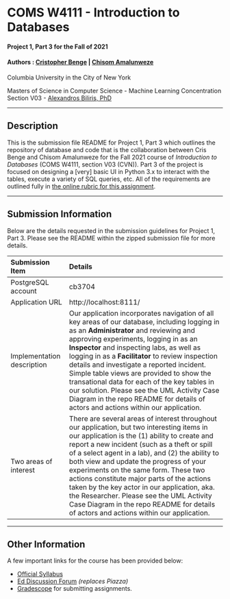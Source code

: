 COMS W4111 - Introduction to Databases
==========================================================

#### Project 1, Part 3 for the Fall of 2021
#### Authors : [Cristopher Benge](https://cbenge509.github.io/) | [Chisom Amalunweze](https://www.linkedin.com/in/chisomamalunweze/)

Columbia University in the City of New York

Masters of Science in Computer Science - Machine Learning Concentration <br>
Section V03 - [Alexandros Biliris, PhD](http://www.cs.columbia.edu/~biliris/)

---

## Description

This is the submission file README for Project 1, Part 3 which outlines the repository of database and code that is the collaboration between Cris Benge and Chisom Amalunweze for the Fall 2021 course of *Introduction to Databases* (COMS W4111, section V03 (CVN)).  Part 3 of the project is focused on designing a [very] basic UI in Python 3.x to interact with the tables, execute a variety of SQL queries, etc.  All of the requirements are outlined fully in [the online rubric for this assignment](https://www.cs.columbia.edu/~biliris/4111/21f/projects/proj1-3/proj1-3.html).

---

## Submission Information

Below are the details requested in the submission guidelines for Project 1, Part 3.  Please see the README within the zipped submission file for more details.

| Submission Item | Details |
|:----------------|:--------|
| PostgreSQL account | cb3704 |
| Application URL | http://localhost:8111/ |
| Implementation description | Our application incorporates navigation of all key areas of our database, including logging in as an <b>Administrator</b> and reviewing and approving experiments, logging in as an <b>Inspector</b> and inspecting labs, as well as logging in as a <b>Facilitator</b> to review inspection details and investigate a reported incident.  Simple table views are provided to show the transational data for each of the key tables in our solution.  Please see the UML Activity Case Diagram in the repo README for details of actors and actions within our application.  |
| Two areas of interest | There are several areas of interest throughout our application, but two interesting items in our application is the (1) ability to create and report a new incident (such as a theft or spill of a select agent in a lab), and (2) the ability to both view and update the progress of your experiments on the same form.  These two actions constitute major parts of the actions taken by the key actor in our application, aka. the Researcher.  Please see the UML Activity Case Diagram in the repo README for details of actors and actions within our application. |

--- 

## Other Information 

A few important links for the course has been provided below:

 - [Official Syllabus](https://www.cs.columbia.edu/~biliris/4111/21f/)
 - [Ed Discussion Forum](https://edstem.org/us/courses/13950/discussion/) *(replaces Piazza)*
 - [Gradescope](https://www.gradescope.com/courses/313462) for submitting assignments.


